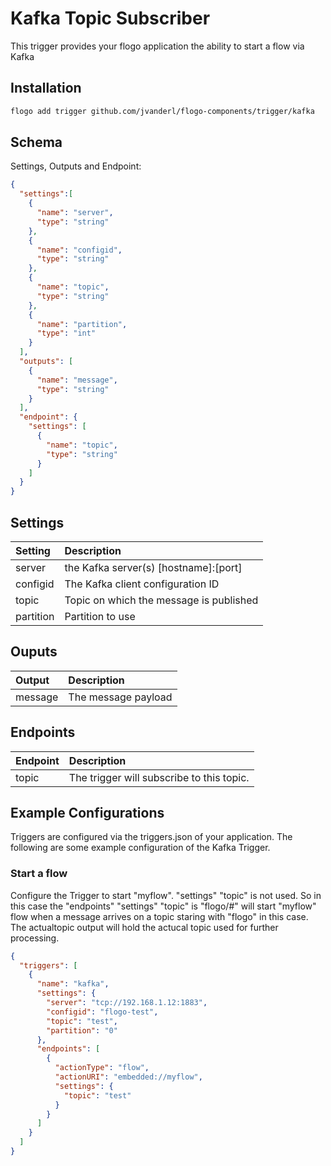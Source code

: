 # Kafka Topic Subscriber
This trigger provides your flogo application the ability to start a flow via Kafka


## Installation

```bash
flogo add trigger github.com/jvanderl/flogo-components/trigger/kafka
```

## Schema
Settings, Outputs and Endpoint:

```json
{
  "settings":[
    {
      "name": "server",
      "type": "string"
    },
    {
      "name": "configid",
      "type": "string"
    },
    {
      "name": "topic",
      "type": "string"
    },
    {
      "name": "partition",
      "type": "int"
    }
  ],
  "outputs": [
    {
      "name": "message",
      "type": "string"
    }
  ],
  "endpoint": {
    "settings": [
      {
        "name": "topic",
        "type": "string"
      }
    ]
  }
}
```
## Settings
| Setting   | Description    |
|:----------|:---------------|
| server    | the Kafka server(s) [hostname]:[port]|
| configid       | The Kafka client configuration ID |         
| topic     | Topic on which the message is published |
| partition  | Partition to use |

## Ouputs
| Output   | Description    |
|:----------|:---------------|
| message    | The message payload |

## Endpoints
| Endpoint   | Description    |
|:----------|:---------------|
| topic    | The trigger will subscribe to this topic. |


## Example Configurations

Triggers are configured via the triggers.json of your application. The following are some example configuration of the Kafka Trigger.

### Start a flow
Configure the Trigger to start "myflow". "settings" "topic" is not used. So in this case the "endpoints" "settings" "topic" is "flogo/#" will start "myflow" flow when a message arrives on a topic staring with "flogo" in this case. The actualtopic output will hold the actucal topic used for further processing. 

```json
{
  "triggers": [
    {
      "name": "kafka",
      "settings": {
        "server": "tcp://192.168.1.12:1883",
        "configid": "flogo-test",
        "topic": "test",
        "partition": "0"
      },
      "endpoints": [
        {
          "actionType": "flow",
          "actionURI": "embedded://myflow",
          "settings": {
            "topic": "test"
          }
        }
      ]
    }
  ]
}
```
